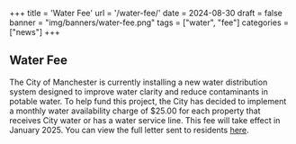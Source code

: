 +++
title = 'Water Fee'
url = '/water-fee/'
date = 2024-08-30
draft = false
banner = "img/banners/water-fee.png"
tags = ["water", "fee"]
categories = ["news"]
+++
## Water Fee ##

The City of Manchester is currently installing a new water distribution system designed to improve water clarity and reduce contaminants in potable water. To help fund this project, the City has decided to implement a monthly water availability charge of $25.00 for each property that receives City water or has a water service line. This fee will take effect in January 2025. You can view the full letter sent to residents [here](/pdf/Water_Fee.pdf).
